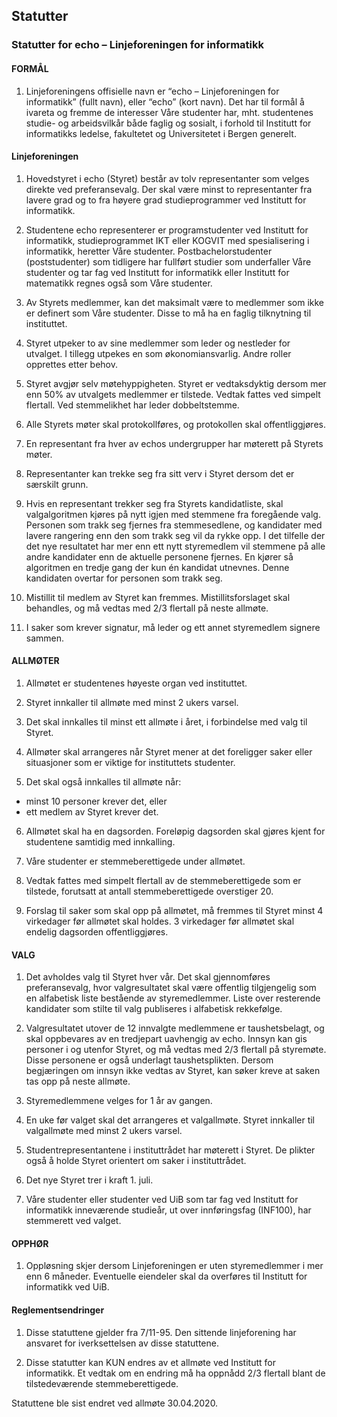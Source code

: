 Statutter
---

### Statutter for echo – Linjeforeningen for informatikk

#### FORMÅL
1. Linjeforeningens offisielle navn er “echo – Linjeforeningen for informatikk” (fullt navn), eller “echo” (kort navn).  Det har til formål å ivareta og fremme de interesser Våre studenter har, mht. studentenes studie- og arbeidsvilkår både faglig og sosialt, i forhold til Institutt for informatikks ledelse, fakultetet og Universitetet i Bergen generelt.

#### Linjeforeningen

1. Hovedstyret i echo (Styret) består av tolv representanter som velges direkte ved preferansevalg. Der skal være minst to representanter fra lavere grad og to fra høyere grad studieprogrammer ved Institutt for informatikk.

2. Studentene echo representerer er programstudenter ved Institutt for informatikk, studieprogrammet IKT eller KOGVIT med spesialisering i informatikk, heretter Våre studenter. Postbachelorstudenter (poststudenter) som tidligere har fullført studier som underfaller Våre studenter og tar fag ved Institutt for informatikk eller Institutt for matematikk regnes også som Våre studenter.

3. Av Styrets medlemmer, kan det maksimalt være to medlemmer som ikke er definert som Våre studenter. Disse to må ha en faglig tilknytning til instituttet.

4. Styret utpeker to av sine medlemmer som leder og nestleder for utvalget. I tillegg utpekes en som økonomiansvarlig. Andre roller opprettes etter behov.

5. Styret avgjør selv møtehyppigheten. Styret er vedtaksdyktig dersom mer enn 50% av utvalgets medlemmer er tilstede. Vedtak fattes ved simpelt flertall. Ved stemmelikhet har leder dobbeltstemme.

6. Alle Styrets møter skal protokollføres, og protokollen skal offentliggjøres.

7. En representant fra hver av echos undergrupper har møterett på Styrets møter.

8. Representanter kan trekke seg fra sitt verv i Styret dersom det er særskilt grunn.

9. Hvis en representant trekker seg fra Styrets kandidatliste, skal valgalgoritmen kjøres på nytt igjen med stemmene fra foregående valg. Personen som trakk seg fjernes fra stemmesedlene, og kandidater med lavere rangering enn den som trakk seg vil da rykke opp. I det tilfelle der det nye resultatet har mer enn ett nytt styremedlem vil stemmene på alle andre kandidater enn de aktuelle personene fjernes. En kjører så algoritmen en tredje gang der kun én kandidat utnevnes. Denne kandidaten overtar for personen som trakk seg.

10. Mistillit til medlem av Styret kan fremmes. Mistillitsforslaget skal behandles, og må vedtas med 2/3 flertall på neste allmøte.

11. I saker som krever signatur, må leder og ett annet styremedlem signere sammen.

#### ALLMØTER
1. Allmøtet er studentenes høyeste organ ved instituttet.

2. Styret innkaller til allmøte med minst 2 ukers varsel.

3. Det skal innkalles til minst ett allmøte i året, i forbindelse med valg til Styret.

4. Allmøter skal arrangeres når Styret mener at det foreligger saker eller situasjoner som er viktige for instituttets studenter.

5. Det skal også innkalles til allmøte når:
  - minst 10 personer krever det, eller
  - ett medlem av Styret krever det.

6. Allmøtet skal ha en dagsorden. Foreløpig dagsorden skal gjøres kjent for studentene samtidig med innkalling.

7. Våre studenter er stemmeberettigede under allmøtet.

8. Vedtak fattes med simpelt flertall av de stemmeberettigede som er tilstede, forutsatt at antall stemmeberettigede overstiger 20.

9. Forslag til saker som skal opp på allmøtet, må fremmes til Styret minst 4 virkedager før allmøtet skal holdes. 3 virkedager før allmøtet skal endelig dagsorden offentliggjøres.

#### VALG
1. Det avholdes valg til Styret hver vår. Det skal gjennomføres preferansevalg, hvor valgresultatet skal være offentlig tilgjengelig som en alfabetisk liste bestående av styremedlemmer. Liste over resterende kandidater som stilte til valg publiseres i alfabetisk rekkefølge.

2. Valgresultatet utover de 12 innvalgte medlemmene er taushetsbelagt, og skal oppbevares av en tredjepart uavhengig av echo. Innsyn kan gis personer i og utenfor Styret, og må vedtas med 2/3 flertall på styremøte. Disse personene er også underlagt taushetsplikten. Dersom begjæringen om innsyn ikke vedtas av Styret, kan søker kreve at saken tas opp på neste allmøte.

3. Styremedlemmene velges for 1 år av gangen.

4. En uke før valget skal det arrangeres et valgallmøte. Styret innkaller til valgallmøte med minst 2 ukers varsel.

5. Studentrepresentantene i instituttrådet har møterett i Styret. De plikter også å holde Styret orientert om saker i instituttrådet.

6. Det nye Styret trer i kraft 1. juli.

7. Våre studenter eller studenter ved UiB som tar fag ved Institutt for informatikk inneværende studieår, ut over innføringsfag (INF100), har stemmerett ved valget.

#### OPPHØR
1. Oppløsning skjer dersom Linjeforeningen er uten styremedlemmer i mer enn 6 måneder. Eventuelle eiendeler skal da overføres til Institutt for informatikk ved UiB.

#### Reglementsendringer
1. Disse statuttene gjelder fra 7/11-95. Den sittende linjeforening har ansvaret for iverksettelsen av disse statuttene.

2. Disse statutter kan KUN endres av et allmøte ved Institutt for informatikk. Et vedtak om en endring må ha oppnådd 2/3 flertall blant de tilstedeværende stemmeberettigede.

Statuttene ble sist endret ved allmøte 30.04.2020.